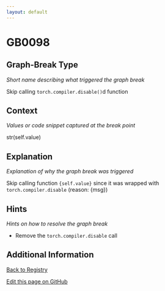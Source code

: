 ```yaml
---
layout: default
---
```

# GB0098

## Graph-Break Type
*Short name describing what triggered the graph break*

Skip calling `torch.compiler.disable()`d function

## Context
*Values or code snippet captured at the break point*

str(self.value)

## Explanation
*Explanation of why the graph break was triggered*

Skip calling function `{self.value}` since it was wrapped with `torch.compiler.disable` (reason: {msg})

## Hints
*Hints on how to resolve the graph break*

- Remove the `torch.compiler.disable` call


## Additional Information

<!-- ADDITIONAL INFORMATION START - Add custom information below this line -->

<!-- ADDITIONAL INFORMATION END -->

[Back to Registry](../index.html)

[Edit this page on GitHub](https://github.com/pytorch-labs/compile-graph-break-site/edit/main/docs/gb/gb0098.md)
